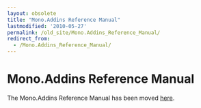```yaml
---
layout: obsolete
title: "Mono.Addins Reference Manual"
lastmodified: '2010-05-27'
permalink: /old_site/Mono.Addins_Reference_Manual/
redirect_from:
  - /Mono.Addins_Reference_Manual/
---
```


Mono.Addins Reference Manual
============================

The Mono.Addins Reference Manual has been moved [here](http://monoaddins.codeplex.com/wikipage?title=Reference%20Manual&referringTitle=Documentation).


